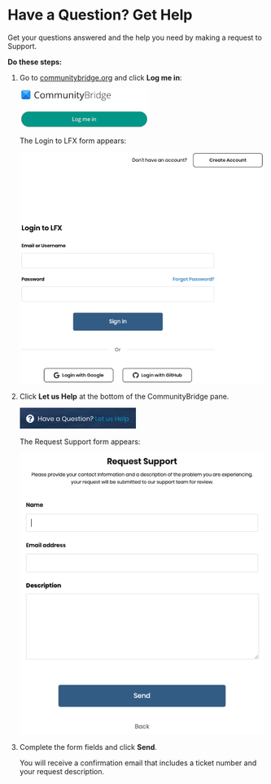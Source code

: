 # Have a Question? Get Help
Get your questions answered and the help you need by making a request to Support.

**Do these steps:**

1. Go to [communitybridge.org](https://communitybridge.org/) and click **Log me in**:

   ![Log me in button](imgs/LFX-CB-Log-me-In.png)

   The Login to LFX form appears:

   ![Login to LFX](imgs/LFX-Login-to-LFX.png)

1. Click **Let us Help** at the bottom of the CommunityBridge pane.

   ![Let us Help](imgs/LFX-Let-us-Help-link.png)

   The Request Support form appears:

   ![Request Support](imgs/LFX-Request-Support.png)

1. Complete the form fields and click **Send**.

   You will receive a confirmation email that includes a ticket number and your request description.